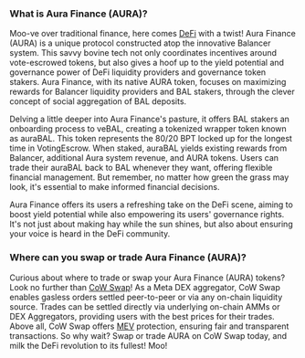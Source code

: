 <h3>What is Aura Finance (AURA)?</h3>

<p>Moo-ve over traditional finance, here comes <a href="https://en.wikipedia.org/wiki/Decentralized_finance" rel="nofollow noreferrer noopener" target="_blank">DeFi</a> with a twist! Aura Finance (AURA) is a unique protocol constructed atop the innovative Balancer system. This savvy bovine tech not only coordinates incentives around vote-escrowed tokens, but also gives a hoof up to the yield potential and governance power of DeFi liquidity providers and governance token stakers. Aura Finance, with its native AURA token, focuses on maximizing rewards for Balancer liquidity providers and BAL stakers, through the clever concept of social aggregation of BAL deposits.</p>

<p>Delving a little deeper into Aura Finance's pasture, it offers BAL stakers an onboarding process to veBAL, creating a tokenized wrapper token known as auraBAL. This token represents the 80/20 BPT locked up for the longest time in VotingEscrow. When staked, auraBAL yields existing rewards from Balancer, additional Aura system revenue, and AURA tokens. Users can trade their auraBAL back to BAL whenever they want, offering flexible financial management. But remember, no matter how green the grass may look, it's essential to make informed financial decisions. </p>

<p>Aura Finance offers its users a refreshing take on the DeFi scene, aiming to boost yield potential while also empowering its users' governance rights. It's not just about making hay while the sun shines, but also about ensuring your voice is heard in the DeFi community. </p>

<h3>Where can you swap or trade Aura Finance (AURA)?</h3>

<p>Curious about where to trade or swap your Aura Finance (AURA) tokens? Look no further than <a href="https://swap.cow.fi/" rel="noopener" target="_blank">CoW Swap</a>! As a Meta DEX aggregator, CoW Swap enables gasless orders settled peer-to-peer or via any on-chain liquidity source. Trades can be settled directly via underlying on-chain AMMs or DEX Aggregators, providing users with the best prices for their trades. Above all, CoW Swap offers <a href="https://ethereum.org/en/developers/docs/mev/" rel="nofollow noreferrer noopener" target="_blank">MEV</a> protection, ensuring fair and transparent transactions. So why wait? Swap or trade AURA on CoW Swap today, and milk the DeFi revolution to its fullest! Moo!</p>
